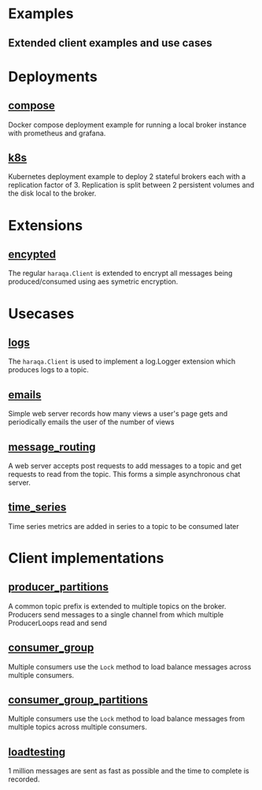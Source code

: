 Examples
===
Extended client examples and use cases
---

# Deployments
## [compose](https://github.com/haraqa/haraqa/tree/master/internal/examples/compose)
Docker compose deployment example for running a local broker instance with prometheus and grafana.

## [k8s](https://github.com/haraqa/haraqa/tree/master/internal/examples/k8s)
Kubernetes deployment example to deploy 2 stateful brokers each with a replication factor of 3.
Replication is split between 2 persistent volumes and the disk local to the broker.

# Extensions
## [encypted](https://github.com/haraqa/haraqa/tree/master/internal/examples/encypted)
The regular `haraqa.Client` is extended to encrypt all messages being produced/consumed
using aes symetric encryption.


# Usecases
## [logs](https://github.com/haraqa/haraqa/tree/master/internal/examples/logs)
The `haraqa.Client` is used to implement a log.Logger extension which produces logs to a topic.

## [emails](https://github.com/haraqa/haraqa/tree/master/internal/examples/emails)
Simple web server records how many views a user's page gets and periodically emails
the user of the number of views

## [message_routing](https://github.com/haraqa/haraqa/tree/master/internal/examples/message_routing)
A web server accepts post requests to add messages to a topic and get requests to read from
the topic. This forms a simple asynchronous chat server.

## [time_series](https://github.com/haraqa/haraqa/tree/master/internal/examples/time_series)
Time series metrics are added in series to a topic to be consumed later


# Client implementations
## [producer_partitions](https://github.com/haraqa/haraqa/tree/master/internal/examples/producer_partitions)
A common topic prefix is extended to multiple topics on the broker. Producers send messages to a single
channel from which multiple ProducerLoops read and send

## [consumer_group](https://github.com/haraqa/haraqa/tree/master/internal/examples/consumer_group)
Multiple consumers use the `Lock` method to load balance messages across multiple consumers.

## [consumer_group_partitions](https://github.com/haraqa/haraqa/tree/master/internal/examples/consumer_group_partitions)
Multiple consumers use the `Lock` method to load balance messages from multiple topics across
multiple consumers.

## [loadtesting](https://github.com/haraqa/haraqa/tree/master/internal/examples/loadtesting)
1 million messages are sent as fast as possible and the time to complete is recorded.
